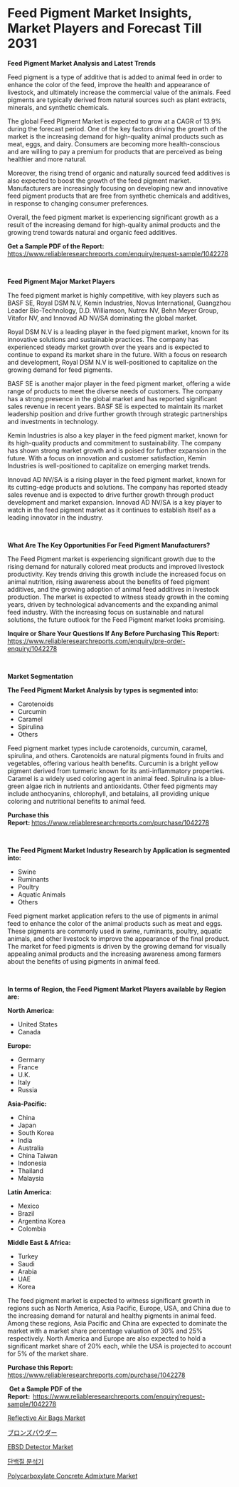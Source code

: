 <p><h1>Feed Pigment Market Insights, Market Players and Forecast Till 2031</h1></p><p><strong>Feed Pigment Market Analysis and Latest Trends</strong></p>
<p><p>Feed pigment is a type of additive that is added to animal feed in order to enhance the color of the feed, improve the health and appearance of livestock, and ultimately increase the commercial value of the animals. Feed pigments are typically derived from natural sources such as plant extracts, minerals, and synthetic chemicals.</p><p>The global Feed Pigment Market is expected to grow at a CAGR of 13.9% during the forecast period. One of the key factors driving the growth of the market is the increasing demand for high-quality animal products such as meat, eggs, and dairy. Consumers are becoming more health-conscious and are willing to pay a premium for products that are perceived as being healthier and more natural.</p><p>Moreover, the rising trend of organic and naturally sourced feed additives is also expected to boost the growth of the feed pigment market. Manufacturers are increasingly focusing on developing new and innovative feed pigment products that are free from synthetic chemicals and additives, in response to changing consumer preferences.</p><p>Overall, the feed pigment market is experiencing significant growth as a result of the increasing demand for high-quality animal products and the growing trend towards natural and organic feed additives.</p></p>
<p><strong>Get a Sample PDF of the Report:&nbsp;</strong> <a href="https://www.reliableresearchreports.com/enquiry/request-sample/1042278">https://www.reliableresearchreports.com/enquiry/request-sample/1042278</a></p>
<p>&nbsp;</p>
<p><strong>Feed Pigment Major Market Players</strong></p>
<p><p>The feed pigment market is highly competitive, with key players such as BASF SE, Royal DSM N.V, Kemin Industries, Novus International, Guangzhou Leader Bio-Technology, D.D. Williamson, Nutrex NV, Behn Meyer Group, Vitafor NV, and Innovad AD NV/SA dominating the global market. </p><p>Royal DSM N.V is a leading player in the feed pigment market, known for its innovative solutions and sustainable practices. The company has experienced steady market growth over the years and is expected to continue to expand its market share in the future. With a focus on research and development, Royal DSM N.V is well-positioned to capitalize on the growing demand for feed pigments.</p><p>BASF SE is another major player in the feed pigment market, offering a wide range of products to meet the diverse needs of customers. The company has a strong presence in the global market and has reported significant sales revenue in recent years. BASF SE is expected to maintain its market leadership position and drive further growth through strategic partnerships and investments in technology.</p><p>Kemin Industries is also a key player in the feed pigment market, known for its high-quality products and commitment to sustainability. The company has shown strong market growth and is poised for further expansion in the future. With a focus on innovation and customer satisfaction, Kemin Industries is well-positioned to capitalize on emerging market trends.</p><p>Innovad AD NV/SA is a rising player in the feed pigment market, known for its cutting-edge products and solutions. The company has reported steady sales revenue and is expected to drive further growth through product development and market expansion. Innovad AD NV/SA is a key player to watch in the feed pigment market as it continues to establish itself as a leading innovator in the industry.</p></p>
<p>&nbsp;</p>
<p><strong>What Are The Key Opportunities For Feed Pigment Manufacturers?</strong></p>
<p><p>The Feed Pigment market is experiencing significant growth due to the rising demand for naturally colored meat products and improved livestock productivity. Key trends driving this growth include the increased focus on animal nutrition, rising awareness about the benefits of feed pigment additives, and the growing adoption of animal feed additives in livestock production. The market is expected to witness steady growth in the coming years, driven by technological advancements and the expanding animal feed industry. With the increasing focus on sustainable and natural solutions, the future outlook for the Feed Pigment market looks promising.</p></p>
<p><strong>Inquire or Share Your Questions If Any Before Purchasing This Report:</strong> <a href="https://www.reliableresearchreports.com/enquiry/pre-order-enquiry/1042278">https://www.reliableresearchreports.com/enquiry/pre-order-enquiry/1042278</a></p>
<p>&nbsp;</p>
<p><strong>Market Segmentation</strong></p>
<p><strong>The Feed Pigment Market Analysis by types is segmented into:</strong></p>
<p><ul><li>Carotenoids</li><li>Curcumin</li><li>Caramel</li><li>Spirulina</li><li>Others</li></ul></p>
<p><p>Feed pigment market types include carotenoids, curcumin, caramel, spirulina, and others. Carotenoids are natural pigments found in fruits and vegetables, offering various health benefits. Curcumin is a bright yellow pigment derived from turmeric known for its anti-inflammatory properties. Caramel is a widely used coloring agent in animal feed. Spirulina is a blue-green algae rich in nutrients and antioxidants. Other feed pigments may include anthocyanins, chlorophyll, and betalains, all providing unique coloring and nutritional benefits to animal feed.</p></p>
<p><strong>Purchase this Report:&nbsp;</strong><a href="https://www.reliableresearchreports.com/purchase/1042278">https://www.reliableresearchreports.com/purchase/1042278</a></p>
<p>&nbsp;</p>
<p><strong>The Feed Pigment Market Industry Research by Application is segmented into:</strong></p>
<p><ul><li>Swine</li><li>Ruminants</li><li>Poultry</li><li>Aquatic Animals</li><li>Others</li></ul></p>
<p><p>Feed pigment market application refers to the use of pigments in animal feed to enhance the color of the animal products such as meat and eggs. These pigments are commonly used in swine, ruminants, poultry, aquatic animals, and other livestock to improve the appearance of the final product. The market for feed pigments is driven by the growing demand for visually appealing animal products and the increasing awareness among farmers about the benefits of using pigments in animal feed.</p></p>
<p>&nbsp;</p>
<p><strong>In terms of Region, the Feed Pigment Market Players available by Region are:</strong></p>
<p>
    <p> <strong> North America: </strong>
        <ul>
            <li>United States</li>
            <li>Canada</li>
        </ul>
        </p> 
    <p> <strong> Europe: </strong>
        <ul>
            <li>Germany</li>
            <li>France</li>
            <li>U.K.</li>
            <li>Italy</li>
            <li>Russia</li>
        </ul>
        </p> 
    <p> <strong> Asia-Pacific: </strong>
        <ul>
            <li>China</li>
            <li>Japan</li>
            <li>South Korea</li>
            <li>India</li>
            <li>Australia</li>
            <li>China Taiwan</li>
            <li>Indonesia</li>
            <li>Thailand</li>
            <li>Malaysia</li>
        </ul>
        </p> 
    <p> <strong> Latin America: </strong>
        <ul>
            <li>Mexico</li>
            <li>Brazil</li>
            <li>Argentina Korea</li>
            <li>Colombia</li>
        </ul>
        </p> 
    <p> <strong> Middle East & Africa: </strong>
        <ul>
            <li>Turkey</li>
            <li>Saudi</li>
            <li>Arabia</li>
            <li>UAE</li>
            <li>Korea</li>
        </ul>
    </p>
    </p>
<p><p>The feed pigment market is expected to witness significant growth in regions such as North America, Asia Pacific, Europe, USA, and China due to the increasing demand for natural and healthy pigments in animal feed. Among these regions, Asia Pacific and China are expected to dominate the market with a market share percentage valuation of 30% and 25% respectively. North America and Europe are also expected to hold a significant market share of 20% each, while the USA is projected to account for 5% of the market share.</p></p>
<p><strong>Purchase this Report: </strong><a href="https://www.reliableresearchreports.com/purchase/1042278">https://www.reliableresearchreports.com/purchase/1042278</a></p>
<p>&nbsp;<strong>Get a Sample PDF of the Report:&nbsp;&nbsp;</strong><a href="https://www.reliableresearchreports.com/enquiry/request-sample/1042278">https://www.reliableresearchreports.com/enquiry/request-sample/1042278</a></p>
<p><strong></strong></p>
<p><p><a href="https://issuu.com/reportprime-2/docs/reflective-air-bags-market-size-2030.pptx">Reflective Air Bags Market</a></p><p><a href="https://github.com/xnljig2898992/Market-Research-Report-List-1/blob/main/5155640192243.md">ブロンズパウダー</a></p><p><a href="https://issuu.com/reportprime-2/docs/ebsd-detector-market-size-2030.pptx">EBSD Detector Market</a></p><p><a href="https://github.com/trmesnao7959541/Market-Research-Report-List-1/blob/main/9382559192058.md">단백질 분석기</a></p><p><a href="https://github.com/Whitneyboyettebo9kiw7yr13/Market-Research-Report-List-1/blob/main/polycarboxylate-concrete-admixture-market.md">Polycarboxylate Concrete Admixture Market</a></p></p>